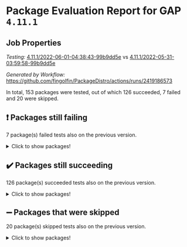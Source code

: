 # Package Evaluation Report for GAP `4.11.1`

## Job Properties

*Testing:* [4.11.1/2022-06-01-04:38:43-99b9dd5e](https://github.com/fingolfin/PackageDistro/blob/data/reports/4.11.1/2022-06-01-04:38:43-99b9dd5e) vs [4.11.1/2022-05-31-03:59:58-99b9dd5e](https://github.com/fingolfin/PackageDistro/blob/data/reports/4.11.1/2022-05-31-03:59:58-99b9dd5e)

*Generated by Workflow:* https://github.com/fingolfin/PackageDistro/actions/runs/2419186573

In total, 153 packages were tested, out of which 126 succeeded, 7 failed and 20 were skipped.

## :exclamation: Packages still failing

7 package(s) failed tests also on the previous version.
<details><summary>Click to show packages!</summary>

- fining 1.4.1 [(failure)](https://github.com/fingolfin/PackageDistro/runs/6682691529?check_suite_focus=true)
- francy 1.2.4 [(failure)](https://github.com/fingolfin/PackageDistro/runs/6682692082?check_suite_focus=true)
- hap 1.39 [(failure)](https://github.com/fingolfin/PackageDistro/runs/6682692952?check_suite_focus=true)
- normalizinterface 1.3.2 [(failure)](https://github.com/fingolfin/PackageDistro/runs/6682694592?check_suite_focus=true)
- packagemanager 1.2 [(failure)](https://github.com/fingolfin/PackageDistro/runs/6682694820?check_suite_focus=true)
- recog 1.3.2 [(failure)](https://github.com/fingolfin/PackageDistro/runs/6682695444?check_suite_focus=true)
- semigroups 4.0.0 [(failure)](https://github.com/fingolfin/PackageDistro/runs/6682695684?check_suite_focus=true)
</details>

## :heavy_check_mark: Packages still succeeding

126 package(s) succeeded tests also on the previous version.
<details><summary>Click to show packages!</summary>

- ace 5.4 [(success)](https://github.com/fingolfin/PackageDistro/runs/6682689722?check_suite_focus=true)
- aclib 1.3.2 [(success)](https://github.com/fingolfin/PackageDistro/runs/6682689767?check_suite_focus=true)
- agt 0.2 [(success)](https://github.com/fingolfin/PackageDistro/runs/6682689825?check_suite_focus=true)
- alnuth 3.2.1 [(success)](https://github.com/fingolfin/PackageDistro/runs/6682689872?check_suite_focus=true)
- anupq 3.2.6 [(success)](https://github.com/fingolfin/PackageDistro/runs/6682689918?check_suite_focus=true)
- atlasrep 2.1.2 [(success)](https://github.com/fingolfin/PackageDistro/runs/6682689964?check_suite_focus=true)
- autodoc 2022.03.10 [(success)](https://github.com/fingolfin/PackageDistro/runs/6682690011?check_suite_focus=true)
- automata 1.15 [(success)](https://github.com/fingolfin/PackageDistro/runs/6682690070?check_suite_focus=true)
- automgrp 1.3.2 [(success)](https://github.com/fingolfin/PackageDistro/runs/6682690115?check_suite_focus=true)
- autpgrp 1.10.2 [(success)](https://github.com/fingolfin/PackageDistro/runs/6682690163?check_suite_focus=true)
- cap 2022.05-08 [(success)](https://github.com/fingolfin/PackageDistro/runs/6682690210?check_suite_focus=true)
- caratinterface 2.3.3 [(success)](https://github.com/fingolfin/PackageDistro/runs/6682690263?check_suite_focus=true)
- cddinterface 2020.06.24 [(success)](https://github.com/fingolfin/PackageDistro/runs/6682690304?check_suite_focus=true)
- circle 1.6.5 [(success)](https://github.com/fingolfin/PackageDistro/runs/6682690346?check_suite_focus=true)
- classicpres 1.22 [(success)](https://github.com/fingolfin/PackageDistro/runs/6682690390?check_suite_focus=true)
- cohomolo 1.6.10 [(success)](https://github.com/fingolfin/PackageDistro/runs/6682690424?check_suite_focus=true)
- congruence 1.2.4 [(success)](https://github.com/fingolfin/PackageDistro/runs/6682690463?check_suite_focus=true)
- corelg 1.56 [(success)](https://github.com/fingolfin/PackageDistro/runs/6682690499?check_suite_focus=true)
- crime 1.6 [(success)](https://github.com/fingolfin/PackageDistro/runs/6682690536?check_suite_focus=true)
- crisp 1.4.5 [(success)](https://github.com/fingolfin/PackageDistro/runs/6682690585?check_suite_focus=true)
- crypting 0.10 [(success)](https://github.com/fingolfin/PackageDistro/runs/6682690629?check_suite_focus=true)
- cryst 4.1.24 [(success)](https://github.com/fingolfin/PackageDistro/runs/6682690678?check_suite_focus=true)
- crystcat 1.1.9 [(success)](https://github.com/fingolfin/PackageDistro/runs/6682690709?check_suite_focus=true)
- ctbllib 1.3.4 [(success)](https://github.com/fingolfin/PackageDistro/runs/6682690772?check_suite_focus=true)
- cubefree 1.19 [(success)](https://github.com/fingolfin/PackageDistro/runs/6682690820?check_suite_focus=true)
- curlinterface 2.2.2 [(success)](https://github.com/fingolfin/PackageDistro/runs/6682690858?check_suite_focus=true)
- cvec 2.7.5 [(success)](https://github.com/fingolfin/PackageDistro/runs/6682690892?check_suite_focus=true)
- datastructures 0.2.7 [(success)](https://github.com/fingolfin/PackageDistro/runs/6682690929?check_suite_focus=true)
- deepthought 1.0.5 [(success)](https://github.com/fingolfin/PackageDistro/runs/6682690980?check_suite_focus=true)
- design 1.7 [(success)](https://github.com/fingolfin/PackageDistro/runs/6682691026?check_suite_focus=true)
- difsets 2.3.1 [(success)](https://github.com/fingolfin/PackageDistro/runs/6682691071?check_suite_focus=true)
- digraphs 1.5.3 [(success)](https://github.com/fingolfin/PackageDistro/runs/6682691115?check_suite_focus=true)
- edim 1.3.5 [(success)](https://github.com/fingolfin/PackageDistro/runs/6682691162?check_suite_focus=true)
- example 4.3.1 [(success)](https://github.com/fingolfin/PackageDistro/runs/6682691203?check_suite_focus=true)
- factint 1.6.3 [(success)](https://github.com/fingolfin/PackageDistro/runs/6682691249?check_suite_focus=true)
- ferret 1.0.7 [(success)](https://github.com/fingolfin/PackageDistro/runs/6682691339?check_suite_focus=true)
- fga 1.4.0 [(success)](https://github.com/fingolfin/PackageDistro/runs/6682691426?check_suite_focus=true)
- float 1.0.3 [(success)](https://github.com/fingolfin/PackageDistro/runs/6682691627?check_suite_focus=true)
- format 1.4.3 [(success)](https://github.com/fingolfin/PackageDistro/runs/6682691763?check_suite_focus=true)
- forms 1.2.7 [(success)](https://github.com/fingolfin/PackageDistro/runs/6682691863?check_suite_focus=true)
- fplsa 1.2.5 [(success)](https://github.com/fingolfin/PackageDistro/runs/6682691934?check_suite_focus=true)
- fr 2.4.8 [(success)](https://github.com/fingolfin/PackageDistro/runs/6682692008?check_suite_focus=true)
- fwtree 1.3 [(success)](https://github.com/fingolfin/PackageDistro/runs/6682692164?check_suite_focus=true)
- gbnp 1.0.5 [(success)](https://github.com/fingolfin/PackageDistro/runs/6682692216?check_suite_focus=true)
- generalizedmorphismsforcap 2022.05-01 [(success)](https://github.com/fingolfin/PackageDistro/runs/6682692295?check_suite_focus=true)
- genss 1.6.6 [(success)](https://github.com/fingolfin/PackageDistro/runs/6682692366?check_suite_focus=true)
- gradedringforhomalg 2022.03-01 [(success)](https://github.com/fingolfin/PackageDistro/runs/6682692489?check_suite_focus=true)
- grape 4.8.5 [(success)](https://github.com/fingolfin/PackageDistro/runs/6682692568?check_suite_focus=true)
- groupoids 1.69 [(success)](https://github.com/fingolfin/PackageDistro/runs/6682692642?check_suite_focus=true)
- grpconst 2.6.2 [(success)](https://github.com/fingolfin/PackageDistro/runs/6682692718?check_suite_focus=true)
- guarana 0.96.3 [(success)](https://github.com/fingolfin/PackageDistro/runs/6682692798?check_suite_focus=true)
- guava 3.16 [(success)](https://github.com/fingolfin/PackageDistro/runs/6682692873?check_suite_focus=true)
- hapcryst 0.1.14 [(success)](https://github.com/fingolfin/PackageDistro/runs/6682693033?check_suite_focus=true)
- hecke 1.5.3 [(success)](https://github.com/fingolfin/PackageDistro/runs/6682693104?check_suite_focus=true)
- help 3.5 [(success)](https://github.com/fingolfin/PackageDistro/runs/6682693184?check_suite_focus=true)
- idrel 2.43 [(success)](https://github.com/fingolfin/PackageDistro/runs/6682693249?check_suite_focus=true)
- images 1.3.1 [(success)](https://github.com/fingolfin/PackageDistro/runs/6682693313?check_suite_focus=true)
- intpic 0.2.4 [(success)](https://github.com/fingolfin/PackageDistro/runs/6682693363?check_suite_focus=true)
- io 4.7.2 [(success)](https://github.com/fingolfin/PackageDistro/runs/6682693414?check_suite_focus=true)
- irredsol 1.4.3 [(success)](https://github.com/fingolfin/PackageDistro/runs/6682693470?check_suite_focus=true)
- json 2.1.0 [(success)](https://github.com/fingolfin/PackageDistro/runs/6682693524?check_suite_focus=true)
- jupyterkernel 1.4.1 [(success)](https://github.com/fingolfin/PackageDistro/runs/6682693582?check_suite_focus=true)
- jupyterviz 1.5.1 [(success)](https://github.com/fingolfin/PackageDistro/runs/6682693624?check_suite_focus=true)
- kan 1.34 [(success)](https://github.com/fingolfin/PackageDistro/runs/6682693665?check_suite_focus=true)
- kbmag 1.5.9 [(success)](https://github.com/fingolfin/PackageDistro/runs/6682693701?check_suite_focus=true)
- laguna 3.9.5 [(success)](https://github.com/fingolfin/PackageDistro/runs/6682693745?check_suite_focus=true)
- liealgdb 2.2.1 [(success)](https://github.com/fingolfin/PackageDistro/runs/6682693785?check_suite_focus=true)
- liepring 2.6 [(success)](https://github.com/fingolfin/PackageDistro/runs/6682693824?check_suite_focus=true)
- liering 2.4.2 [(success)](https://github.com/fingolfin/PackageDistro/runs/6682693881?check_suite_focus=true)
- linearalgebraforcap 2022.05-04 [(success)](https://github.com/fingolfin/PackageDistro/runs/6682693928?check_suite_focus=true)
- loops 3.4.1 [(success)](https://github.com/fingolfin/PackageDistro/runs/6682693988?check_suite_focus=true)
- lpres 1.0.3 [(success)](https://github.com/fingolfin/PackageDistro/runs/6682694048?check_suite_focus=true)
- majoranaalgebras 1.4 [(success)](https://github.com/fingolfin/PackageDistro/runs/6682694105?check_suite_focus=true)
- mapclass 1.4.5 [(success)](https://github.com/fingolfin/PackageDistro/runs/6682694149?check_suite_focus=true)
- matgrp 0.64 [(success)](https://github.com/fingolfin/PackageDistro/runs/6682694208?check_suite_focus=true)
- modisom 2.5.2 [(success)](https://github.com/fingolfin/PackageDistro/runs/6682694268?check_suite_focus=true)
- modulepresentationsforcap 2022.05-03 [(success)](https://github.com/fingolfin/PackageDistro/runs/6682694312?check_suite_focus=true)
- monoidalcategories 2022.05-05 [(success)](https://github.com/fingolfin/PackageDistro/runs/6682694363?check_suite_focus=true)
- nconvex 2020.11-04 [(success)](https://github.com/fingolfin/PackageDistro/runs/6682694415?check_suite_focus=true)
- nilmat 1.4.1 [(success)](https://github.com/fingolfin/PackageDistro/runs/6682694485?check_suite_focus=true)
- nock 1.5 [(success)](https://github.com/fingolfin/PackageDistro/runs/6682694541?check_suite_focus=true)
- nq 2.5.8 [(success)](https://github.com/fingolfin/PackageDistro/runs/6682694635?check_suite_focus=true)
- numericalsgps 1.3.0 [(success)](https://github.com/fingolfin/PackageDistro/runs/6682694682?check_suite_focus=true)
- openmath 11.5.1 [(success)](https://github.com/fingolfin/PackageDistro/runs/6682694732?check_suite_focus=true)
- orb 4.8.4 [(success)](https://github.com/fingolfin/PackageDistro/runs/6682694777?check_suite_focus=true)
- patternclass 2.4.2 [(success)](https://github.com/fingolfin/PackageDistro/runs/6682694866?check_suite_focus=true)
- permut 2.0.4 [(success)](https://github.com/fingolfin/PackageDistro/runs/6682694913?check_suite_focus=true)
- polenta 1.3.10 [(success)](https://github.com/fingolfin/PackageDistro/runs/6682694964?check_suite_focus=true)
- polymaking 0.8.6 [(success)](https://github.com/fingolfin/PackageDistro/runs/6682695019?check_suite_focus=true)
- primgrp 3.4.2 [(success)](https://github.com/fingolfin/PackageDistro/runs/6682695074?check_suite_focus=true)
- profiling 2.5.0 [(success)](https://github.com/fingolfin/PackageDistro/runs/6682695126?check_suite_focus=true)
- qpa 1.33 [(success)](https://github.com/fingolfin/PackageDistro/runs/6682695179?check_suite_focus=true)
- quagroup 1.8.3 [(success)](https://github.com/fingolfin/PackageDistro/runs/6682695231?check_suite_focus=true)
- radiroot 2.9 [(success)](https://github.com/fingolfin/PackageDistro/runs/6682695298?check_suite_focus=true)
- rcwa 4.6.4 [(success)](https://github.com/fingolfin/PackageDistro/runs/6682695344?check_suite_focus=true)
- rds 1.8 [(success)](https://github.com/fingolfin/PackageDistro/runs/6682695396?check_suite_focus=true)
- repndecomp 1.2.1 [(success)](https://github.com/fingolfin/PackageDistro/runs/6682695482?check_suite_focus=true)
- repsn 3.1.0 [(success)](https://github.com/fingolfin/PackageDistro/runs/6682695525?check_suite_focus=true)
- resclasses 4.7.2 [(success)](https://github.com/fingolfin/PackageDistro/runs/6682695579?check_suite_focus=true)
- scscp 2.3.1 [(success)](https://github.com/fingolfin/PackageDistro/runs/6682695638?check_suite_focus=true)
- sglppow 2.2 [(success)](https://github.com/fingolfin/PackageDistro/runs/6682695717?check_suite_focus=true)
- sgpviz 0.999.5 [(success)](https://github.com/fingolfin/PackageDistro/runs/6682695766?check_suite_focus=true)
- simpcomp 2.1.14 [(success)](https://github.com/fingolfin/PackageDistro/runs/6682695818?check_suite_focus=true)
- singular 2020.12.18 [(success)](https://github.com/fingolfin/PackageDistro/runs/6682695862?check_suite_focus=true)
- sla 1.5.3 [(success)](https://github.com/fingolfin/PackageDistro/runs/6682695912?check_suite_focus=true)
- smallgrp 1.5 [(success)](https://github.com/fingolfin/PackageDistro/runs/6682695958?check_suite_focus=true)
- smallsemi 0.6.13 [(success)](https://github.com/fingolfin/PackageDistro/runs/6682696015?check_suite_focus=true)
- sonata 2.9.4 [(success)](https://github.com/fingolfin/PackageDistro/runs/6682696053?check_suite_focus=true)
- sophus 1.25 [(success)](https://github.com/fingolfin/PackageDistro/runs/6682696096?check_suite_focus=true)
- spinsym 1.5.2 [(success)](https://github.com/fingolfin/PackageDistro/runs/6682696150?check_suite_focus=true)
- symbcompcc 1.3.2 [(success)](https://github.com/fingolfin/PackageDistro/runs/6682696190?check_suite_focus=true)
- thelma 1.3 [(success)](https://github.com/fingolfin/PackageDistro/runs/6682696233?check_suite_focus=true)
- tomlib 1.2.9 [(success)](https://github.com/fingolfin/PackageDistro/runs/6682696277?check_suite_focus=true)
- toric 1.9.5 [(success)](https://github.com/fingolfin/PackageDistro/runs/6682696317?check_suite_focus=true)
- transgrp 3.6.2 [(success)](https://github.com/fingolfin/PackageDistro/runs/6682696369?check_suite_focus=true)
- ugaly 4.0.2 [(success)](https://github.com/fingolfin/PackageDistro/runs/6682696408?check_suite_focus=true)
- unipot 1.5 [(success)](https://github.com/fingolfin/PackageDistro/runs/6682696430?check_suite_focus=true)
- unitlib 4.1.0 [(success)](https://github.com/fingolfin/PackageDistro/runs/6682696480?check_suite_focus=true)
- utils 0.72 [(success)](https://github.com/fingolfin/PackageDistro/runs/6682696528?check_suite_focus=true)
- uuid 0.7 [(success)](https://github.com/fingolfin/PackageDistro/runs/6682696577?check_suite_focus=true)
- walrus 0.9991 [(success)](https://github.com/fingolfin/PackageDistro/runs/6682696620?check_suite_focus=true)
- wedderga 4.10.2 [(success)](https://github.com/fingolfin/PackageDistro/runs/6682696660?check_suite_focus=true)
- xmod 2.88 [(success)](https://github.com/fingolfin/PackageDistro/runs/6682696687?check_suite_focus=true)
- xmodalg 1.22 [(success)](https://github.com/fingolfin/PackageDistro/runs/6682696727?check_suite_focus=true)
- yangbaxter 0.10.0 [(success)](https://github.com/fingolfin/PackageDistro/runs/6682696770?check_suite_focus=true)
- zeromqinterface 0.13 [(success)](https://github.com/fingolfin/PackageDistro/runs/6682696804?check_suite_focus=true)
</details>

## :heavy_minus_sign: Packages that were skipped

20 package(s) skipped tests also on the previous version.
<details><summary>Click to show packages!</summary>

- 4ti2interface 2022.03-01 [(skipped)](https://github.com/fingolfin/PackageDistro/runs/6682620397?check_suite_focus=true)
- browse 1.8.14 [(skipped)](https://github.com/fingolfin/PackageDistro/runs/6682620397?check_suite_focus=true)
- examplesforhomalg 2022.03-01 [(skipped)](https://github.com/fingolfin/PackageDistro/runs/6682620397?check_suite_focus=true)
- gapdoc 1.6.5 [(skipped)](https://github.com/fingolfin/PackageDistro/runs/6682620397?check_suite_focus=true)
- gauss 2022.03-01 [(skipped)](https://github.com/fingolfin/PackageDistro/runs/6682620397?check_suite_focus=true)
- gaussforhomalg 2022.03-01 [(skipped)](https://github.com/fingolfin/PackageDistro/runs/6682620397?check_suite_focus=true)
- gradedmodules 2022.03-01 [(skipped)](https://github.com/fingolfin/PackageDistro/runs/6682620397?check_suite_focus=true)
- homalg 2022.03-01 [(skipped)](https://github.com/fingolfin/PackageDistro/runs/6682620397?check_suite_focus=true)
- homalgtocas 2022.03-01 [(skipped)](https://github.com/fingolfin/PackageDistro/runs/6682620397?check_suite_focus=true)
- io_forhomalg 2022.03-01 [(skipped)](https://github.com/fingolfin/PackageDistro/runs/6682620397?check_suite_focus=true)
- itc 1.5.1 [(skipped)](https://github.com/fingolfin/PackageDistro/runs/6682620397?check_suite_focus=true)
- localizeringforhomalg 2022.03-01 [(skipped)](https://github.com/fingolfin/PackageDistro/runs/6682620397?check_suite_focus=true)
- matricesforhomalg 2022.04-01 [(skipped)](https://github.com/fingolfin/PackageDistro/runs/6682620397?check_suite_focus=true)
- modules 2022.03-01 [(skipped)](https://github.com/fingolfin/PackageDistro/runs/6682620397?check_suite_focus=true)
- polycyclic 2.16 [(skipped)](https://github.com/fingolfin/PackageDistro/runs/6682620397?check_suite_focus=true)
- ringsforhomalg 2022.04-01 [(skipped)](https://github.com/fingolfin/PackageDistro/runs/6682620397?check_suite_focus=true)
- sco 2022.03-01 [(skipped)](https://github.com/fingolfin/PackageDistro/runs/6682620397?check_suite_focus=true)
- toolsforhomalg 2022.05-01 [(skipped)](https://github.com/fingolfin/PackageDistro/runs/6682620397?check_suite_focus=true)
- toricvarieties 2022.03.23 [(skipped)](https://github.com/fingolfin/PackageDistro/runs/6682620397?check_suite_focus=true)
- xgap 4.31 [(skipped)](https://github.com/fingolfin/PackageDistro/runs/6682620397?check_suite_focus=true)
</details>

